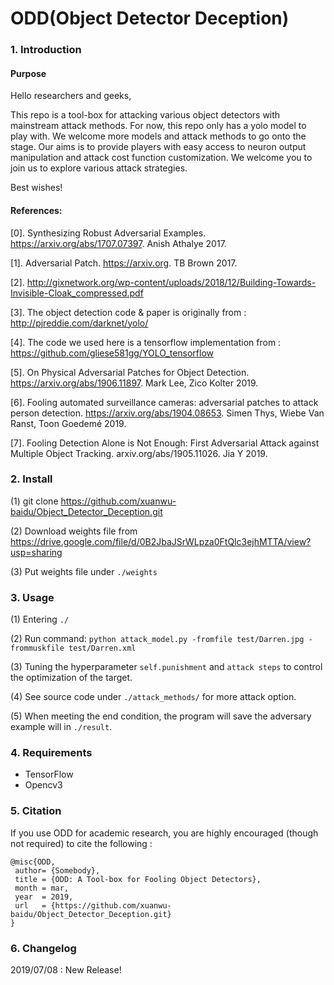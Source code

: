 # ODD(Object Detector Deception)

### 1. Introduction 

#### Purpose

Hello researchers and geeks,

This repo is a tool-box for attacking various object detectors with mainstream attack methods. For now, this repo only has a yolo model to play with. We welcome more models and attack methods to go onto the stage. Our aims is to provide players with easy access to neuron output manipulation and attack cost function customization. We welcome you to join us to explore various attack strategies.

Best wishes!

#### References:

[0]. Synthesizing Robust Adversarial Examples. https://arxiv.org/abs/1707.07397. Anish Athalye 2017.

[1]. Adversarial Patch. https://arxiv.org. TB Brown 2017.

[2]. http://gixnetwork.org/wp-content/uploads/2018/12/Building-Towards-Invisible-Cloak_compressed.pdf

[3]. The object detection code & paper is originally from : http://pjreddie.com/darknet/yolo/

[4]. The code we used here is a tensorflow implementation from : https://github.com/gliese581gg/YOLO_tensorflow

[5]. On Physical Adversarial Patches for Object Detection. https://arxiv.org/abs/1906.11897. Mark Lee, Zico Kolter 2019.

[6]. Fooling automated surveillance cameras: adversarial patches to attack person detection. https://arxiv.org/abs/1904.08653. Simen Thys, Wiebe Van Ranst, Toon Goedemé 2019.

[7]. Fooling Detection Alone is Not Enough: First Adversarial Attack against Multiple Object Tracking. arxiv.org/abs/1905.11026. Jia Y 2019.


### 2. Install

(1) git clone https://github.com/xuanwu-baidu/Object_Detector_Deception.git 

(2) Download weights file from https://drive.google.com/file/d/0B2JbaJSrWLpza0FtQlc3ejhMTTA/view?usp=sharing

(3) Put weights file under `./weights`

### 3. Usage

(1) Entering `./`

(2) Run command:
    `python attack_model.py -fromfile test/Darren.jpg -frommuskfile test/Darren.xml`

(3) Tuning the hyperparameter `self.punishment` and `attack steps` to control the optimization of the target.

(4) See source code under `./attack_methods/` for more attack option.

(5) When meeting the end condition, the program will save the adversary example will in `./result`.

### 4. Requirements

- TensorFlow
- Opencv3

### 5. Citation

If you use ODD for academic research, you are highly encouraged (though not required) to cite the following :

    @misc{ODD,
     author= {Somebody},
     title = {ODD: A Tool-box for Fooling Object Detectors},
     month = mar,
     year  = 2019,
     url   = {https://github.com/xuanwu-baidu/Object_Detector_Deception.git}
    }

### 6. Changelog

2019/07/08 : New Release!
